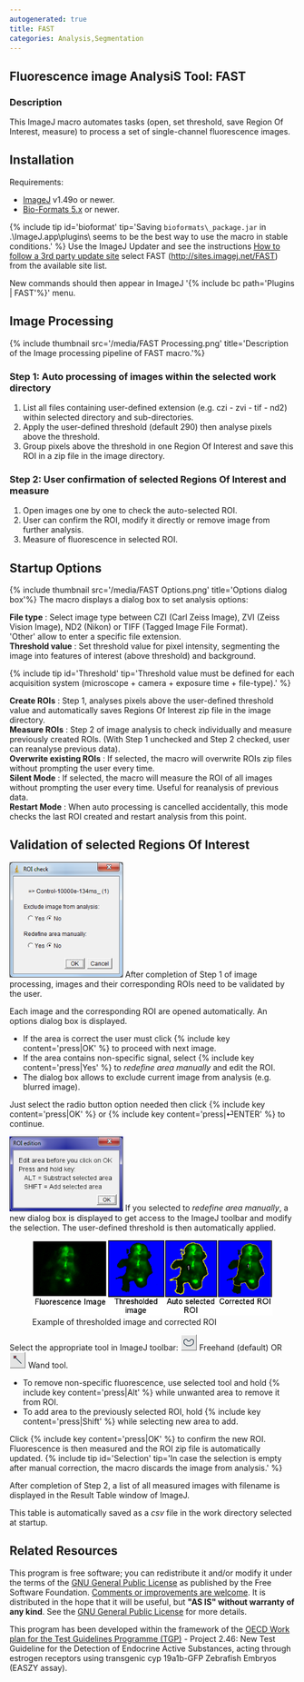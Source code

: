 ```yaml
---
autogenerated: true
title: FAST
categories: Analysis,Segmentation
---
```


## **F**luorescence image **A**nalysi**S** **T**ool: FAST

### Description

This ImageJ macro automates tasks (open, set threshold, save Region Of Interest, measure) to process a set of single-channel fluorescence images.

## Installation

Requirements:

-   [ImageJ](/downloads) v1.49o or newer.
-   [Bio-Formats 5.x](https://www.openmicroscopy.org/bio-formats/downloads/) or newer.

{% include tip id='bioformat' tip='Saving `bioformats\_package.jar` in .\\ImageJ.app\\plugins\\ seems to be the best way to use the macro in stable conditions.' %} Use the ImageJ Updater and see the instructions [How to follow a 3rd party update site](/update-sites/following) select FAST (http://sites.imagej.net/FAST) from the available site list.

New commands should then appear in ImageJ '{% include bc path='Plugins | FAST'%}' menu.

## Image Processing

{% include thumbnail src='/media/FAST Processing.png' title='Description of the Image processing pipeline of FAST macro.'%}

### Step 1: Auto processing of images within the selected work directory

1.  List all files containing user-defined extension (e.g. czi - zvi - tif - nd2) within selected directory and sub-directories.
2.  Apply the user-defined threshold (default 290) then analyse pixels above the threshold.
3.  Group pixels above the threshold in one Region Of Interest and save this ROI in a zip file in the image directory.

### Step 2: User confirmation of selected Regions Of Interest and measure

1.  Open images one by one to check the auto-selected ROI.
2.  User can confirm the ROI, modify it directly or remove image from further analysis.
3.  Measure of fluorescence in selected ROI.

## Startup Options

{% include thumbnail src='/media/FAST Options.png' title='Options dialog box'%} The macro displays a dialog box to set analysis options:

**File type** : Select image type between CZI (Carl Zeiss Image), ZVI (Zeiss Vision Image), ND2 (Nikon) or TIFF (Tagged Image File Format).  
'Other' allow to enter a specific file extension.  
**Threshold value** : Set threshold value for pixel intensity, segmenting the image into features of interest (above threshold) and background.  

{% include tip id='Threshold' tip='Threshold value must be defined for each acquisition system (microscope + camera + exposure time + file-type).' %}

**Create ROIs** : Step 1, analyses pixels above the user-defined threshold value and automatically saves Regions Of Interest zip file in the image directory.  
**Measure ROIs** : Step 2 of image analysis to check individually and measure previously created ROIs. (With Step 1 unchecked and Step 2 checked, user can reanalyse previous data).  
**Overwrite existing ROIs** : If selected, the macro will overwrite ROIs zip files without prompting the user every time.  
**Silent Mode** : If selected, the macro will measure the ROI of all images without prompting the user every time. Useful for reanalysis of previous data.  
**Restart Mode** : When auto processing is cancelled accidentally, this mode checks the last ROI created and restart analysis from this point.  

## Validation of selected Regions Of Interest

<img src="/media/FAST ROI-check.png" title="fig:User validation of defined ROI" width="200" alt="User validation of defined ROI" /> After completion of Step 1 of image processing, images and their corresponding ROIs need to be validated by the user.

Each image and the corresponding ROI are opened automatically. An options dialog box is displayed.

-   If the area is correct the user must click {% include key content='press\|OK' %} to proceed with next image.
-   If the area contains non-specific signal, select {% include key content='press\|Yes' %} to *redefine area manually* and edit the ROI.
-   The dialog box allows to exclude current image from analysis (e.g. blurred image).

Just select the radio button option needed then click {% include key content='press\|OK' %} or {% include key content='press\|⏎ENTER' %} to continue.

<img src="/media/FAST ROI-edition.png" title="fig:Dialog box to redefine area" width="200" alt="Dialog box to redefine area" /> If you selected to *redefine area manually*, a new dialog box is displayed to get access to the ImageJ toolbar and modify the selection. The user-defined threshold is then automatically applied.

<figure><img src="/media/FAST Thr-ROI.png" title="Example of thresholded image and corrected ROI" width="500" alt="Example of thresholded image and corrected ROI" /><figcaption aria-hidden="true">Example of thresholded image and corrected ROI</figcaption></figure>

Select the appropriate tool in ImageJ toolbar: ![](/media/Freehand.png "fig:Freehand.png") Freehand (default) OR ![](/media/Wand-tool.png "fig:Wand-tool.png") Wand tool.

-   To remove non-specific fluorescence, use selected tool and hold {% include key content='press\|Alt' %} while unwanted area to remove it from ROI.
-   To add area to the previously selected ROI, hold {% include key content='press\|Shift' %} while selecting new area to add.

Click {% include key content='press\|OK' %} to confirm the new ROI. Fluorescence is then measured and the ROI zip file is automatically updated. {% include tip id='Selection' tip='In case the selection is empty after manual correction, the macro discards the image from analysis.' %}

After completion of Step 2, a list of all measured images with filename is displayed in the Result Table window of ImageJ.

This table is automatically saved as a *csv* file in the work directory selected at startup.

## Related Resources

This program is free software; you can redistribute it and/or modify it under the terms of the [GNU General Public License](http://www.gnu.org/licenses/gpl.html) as published by the Free Software Foundation. [Comments or improvements are welcome](/User:C.TURI%C3%88S). It is distributed in the hope that it will be useful, but **"AS IS" without warranty of any kind**. See the [GNU General Public License](http://www.gnu.org/licenses/gpl.html) for more details.

This program has been developed within the framework of the [OECD Work plan for the Test Guidelines Programme (TGP)](http://www.oecd.org/chemicalsafety/testing/oecd-guidelines-testing-chemicals-related-documents.htm) - Project 2.46: New Test Guideline for the Detection of Endocrine Active Substances, acting through estrogen receptors using transgenic cyp 19a1b-GFP Zebrafish Embryos (EASZY assay).

 
